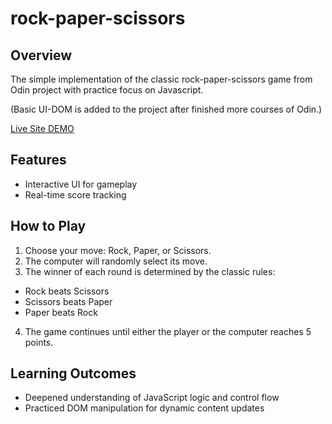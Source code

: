 # rock-paper-scissors

## Overview

The simple implementation of the classic rock-paper-scissors game from Odin project with practice focus on Javascript.

(Basic UI-DOM is added to the project after finished more courses of Odin.)

[Live Site DEMO](https://ru4s93m6.github.io/rock-paper-scissors/)

## Features

- Interactive UI for gameplay
- Real-time score tracking

## How to Play

1. Choose your move: Rock, Paper, or Scissors.
2. The computer will randomly select its move.
3. The winner of each round is determined by the classic rules:

- Rock beats Scissors
- Scissors beats Paper
- Paper beats Rock

4. The game continues until either the player or the computer reaches 5 points.

## Learning Outcomes

- Deepened understanding of JavaScript logic and control flow
- Practiced DOM manipulation for dynamic content updates
